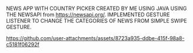 NEWS APP WITH COUNTRY PICKER CREATED BY ME USING JAVA USING THE NEWSAPI from https://newsapi.org/.
IMPLEMENTED GESTURE LISTENER TO CHANGE THE CATEGORIES OF NEWS FROM SIMPLE SWIPE GESTURE.


https://github.com/user-attachments/assets/8723a935-ddbe-415f-98a8-c5181f06292f

